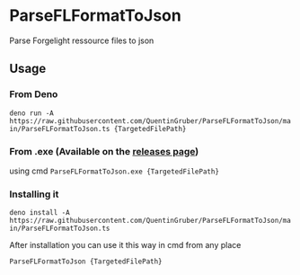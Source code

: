 # ParseFLFormatToJson
Parse Forgelight ressource files to json


## Usage

### From Deno

`deno run -A https://raw.githubusercontent.com/QuentinGruber/ParseFLFormatToJson/main/ParseFLFormatToJson.ts {TargetedFilePath}`

### From .exe (Available on the [releases page](https://github.com/QuentinGruber/ParseFLFormatToJson/releases))

using cmd
`ParseFLFormatToJson.exe {TargetedFilePath}`

### Installing it

`deno install -A https://raw.githubusercontent.com/QuentinGruber/ParseFLFormatToJson/main/ParseFLFormatToJson.ts`

After installation you can use it this way in cmd from any place

`ParseFLFormatToJson {TargetedFilePath}`
